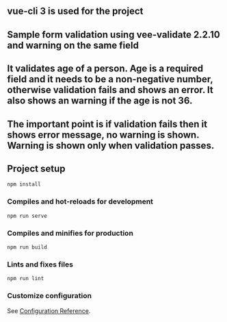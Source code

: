 ## vue-cli 3 is used for the project
## Sample form validation using vee-validate 2.2.10 and warning on the same field
## It validates age of a person. Age is a required field and it needs to be a non-negative number, otherwise validation fails and shows an error. It also shows an warning if the age is not 36.
## The important point is if validation fails then it shows error message, no warning is shown. Warning is shown only when validation passes.

## Project setup
```
npm install
```

### Compiles and hot-reloads for development
```
npm run serve
```

### Compiles and minifies for production
```
npm run build
```

### Lints and fixes files
```
npm run lint
```

### Customize configuration
See [Configuration Reference](https://cli.vuejs.org/config/).
